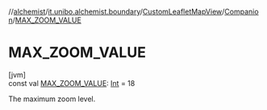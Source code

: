 //[alchemist](../../../../index.md)/[it.unibo.alchemist.boundary](../../index.md)/[CustomLeafletMapView](../index.md)/[Companion](index.md)/[MAX_ZOOM_VALUE](-m-a-x_-z-o-o-m_-v-a-l-u-e.md)

# MAX_ZOOM_VALUE

[jvm]\
const val [MAX_ZOOM_VALUE](-m-a-x_-z-o-o-m_-v-a-l-u-e.md): [Int](https://kotlinlang.org/api/latest/jvm/stdlib/kotlin/-int/index.html) = 18

The maximum zoom level.
